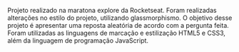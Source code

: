 Projeto realizado na maratona explore da Rocketseat. Foram realizadas alterações no estilo do projeto, utilizando glassmorphismo. 
O objetivo desse projeto é apresentar uma reposta aleatória de acordo com a pergunta feita. 
Foram utilizadas as linguagens de marcação e estilização HTML5 e CSS3, além da linguagem de programação JavaScript.
